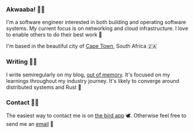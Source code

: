 ### Akwaaba! 👋🏾

I'm a software engineer interested in both building and operating software systems. My current focus
is on networking and cloud infrastructure. I love to enable others to do their best work 🌱

I'm based in the beautiful city of [Cape Town], South Africa 🇿🇦

### Writing ✍🏾

I write semiregularly on my blog, [out of memory]. It's focused on my learnings throughout
my industry journey. It's likely to converge around distributed systems and Rust 🦀

### Contact 🤙🏾

The easiest way to contact me is on [the bird app] 🕊️. Otherwise feel free to send
me an [email] 📮

[email]: mailto:simpsonsenyo@gmail.com
[the bird app]: https://twitter.com/SenYeezus
[out of memory]: https://oom.senyosimpson.com
[newsletter]: http://digests.senyosimpson.com
[Cape Town]: https://upload.wikimedia.org/wikipedia/commons/8/8f/View_from_the_Rocks_Cape_Town_1.jpg
